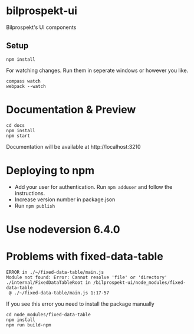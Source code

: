 # bilprospekt-ui
Bilprospekt's UI components

## Setup
```
npm install
```

For watching changes. Run them in seperate windows or however you like.

```
compass watch
webpack --watch
```

# Documentation & Preview
```
cd docs
npm install
npm start
```
Documentation will be available at http://localhost:3210

# Deploying to npm
* Add your user for authentication. Run ```npm adduser``` and follow the instructions.
* Increase version number in package.json
* Run `npm publish`

# Use nodeversion 6.4.0

# Problems with fixed-data-table
```
ERROR in ./~/fixed-data-table/main.js
Module not found: Error: Cannot resolve 'file' or 'directory' ./internal/FixedDataTableRoot in /bilprospekt-ui/node_modules/fixed-data-table
 @ ./~/fixed-data-table/main.js 1:17-57
```

If you see this error you need to install the package manually
```
cd node_modules/fixed-data-table
npm install
npm run build-npm
```

